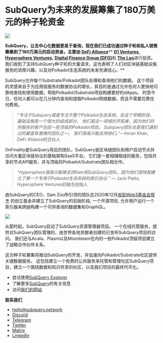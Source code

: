 # SubQuery为未来的发展筹集了180万美元的种子轮资金

![](https://miro.medium.com/max/1400/0*CrM8-LKRt3slWAsN)

****SubQuery，让去中心化数据更易于查询，现在我们已成功通过种子轮和私人销售筹集到了180万美元的启动资金，主要由** [**DeFi Alliance**](https://defialliance.co/)**** [**D1 Ventures**](https://d1.ventures/)**,** [**Hypersphere Ventures**](https://hypersphere.ventures/)**,** [**Digital Finance Group (DFG)**](https://www.dfg.group/)和 [**The Lao**](https://www.thelao.io/)进行投资。 我们收到了支持SubQuery种子轮的大量请求，这也表明了人们对区块链基础设施服务的浓厚兴趣，以及对Polkadot生态系统的未来充满信心。**

SubQuery允许每个Substrate/Polkadot团队处理和查询他们的数据。 这个项目的灵感来自于为应用层服务的数据协议的增长，其目的是通过允许任何人更快地可靠地查找和使用数据，帮助Polkadot/Substrate项目构建更好的dApps。 时至今日，任何人都可以在几分钟内查询和提取Polkadot网络数据，而且不需要花费任何费用。

> _“专注于Subquery就是专注于整个Polkadot生态系统，在这个早期阶段，基础设施是一个很大的组成部分。 他们是这一领域的开拓者，因为他们的所服务的客户包括一些顶级的Polkadot项目。 Subquery团队也是我们遇到过的最富有激情的团队之一。 我们很高兴能支持他们。”_—Imran Khan, DeFi Alliance的合伙人

OnFinality是SubQuery背后的团队，SubQuery是区块链团队和用户启动节点并访问大量区块链协议的基础架构SaaS平台。 它们是一套相辅相成的服务，包括共享的节点API服务，并与顶级的Polkadot/Substrate团队相合作。

> _“Hypersphere很高兴能够支持Sam和SubQuery团队，因为他们很快就建立了第一个专用于Polkadot生态系统的索引协议 ”_ — Jack Platts, Hypersphere Ventures的联合创始人

由SubQuery的CEO，Sam Zou所引领的团队在2020年12月[收到Web3基金会授予](./20210207-SubQuery-Delivers-Its-Open-Source-SDK-Following-a-Web3-Foundation-Grant.md) 的创立基金并建立了SubQuery的初始阶段, 一个开源项目, 允许用户运行一个索引器来跨链构建一个可供查询的数据集和GraphQL。

![](https://miro.medium.com/max/1000/0*kjspGYRr_BtMk015)

从那时起，SubQuery启动了SubQuery资源管理器项目。 一个在线托管服务，提供对SubQuery团队管理的、由世界各地贡献者创建的已发布SubQuery项目的访问。 我们还与Acala、Plasm以及Moonbeam在内的一些Polkadot顶级项目建立了战略合作伙伴关系。

这次种子轮募集将推动SubQuery的开发，并加速向Polkadot/Substrate社区提供关键数据服务。 这包括建立一个免费的公共服务来托管和管理社区SubQuery项目，建立一个围绕数据和知识共享的社区，以及我们项目的最终代币化。

- 尝试使用[SubQuery Explorer](https://explorer.subquery.network/)
- 了解更多[SubQuery](https://doc.subquery.network/)的有关信息
- 访问[我们的网站](https://subquery.network/)

**联系我们**

- [hello@subquery.network](hello@subquery.network)
- [Discord](https://discord.com/invite/78zg8aBSMG)
- [Telegram](https://t.me/subquerynetwork)
- [Twitter](https://twitter.com/subquerynetwork)
- [Matrix](https://matrix.to/#/#subquery:matrix.org)
- [LinkedIn](https://www.linkedin.com/company/subquery)
